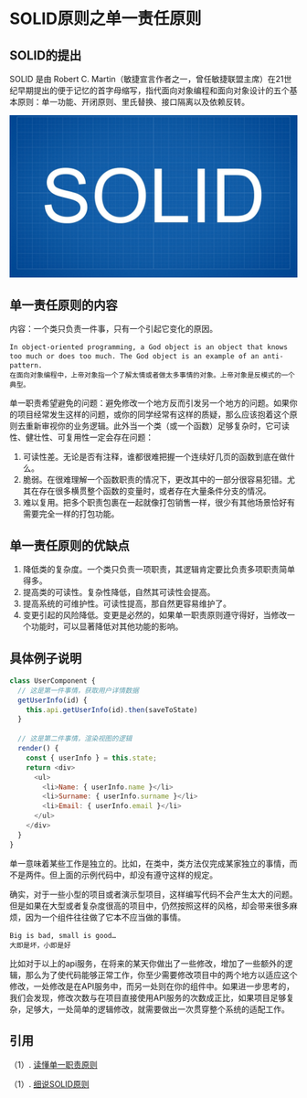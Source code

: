 # SOLID原则之单一责任原则

 ## SOLID的提出
 SOLID 是由 Robert C. Martin（敏捷宣言作者之一，曾任敏捷联盟主席）在21世纪早期提出的便于记忆的首字母缩写，指代面向对象编程和面向对象设计的五个基本原则：单一功能、开闭原则、里氏替换、接口隔离以及依赖反转。

![photo_1](./SOLID.jpg)
 
 ## 单一责任原则的内容
 内容：一个类只负责一件事，只有一个引起它变化的原因。

    In object-oriented programming, a God object is an object that knows too much or does too much. The God object is an example of an anti-pattern.
    在面向对象编程中，上帝对象指一个了解太情或者做太多事情的对象。上帝对象是反模式的一个典型。

单一职责希望避免的问题：避免修改一个地方反而引发另一个地方的问题。如果你的项目经常发生这样的问题，或你的同学经常有这样的质疑，那么应该抱着这个原则去重新审视你的业务逻辑。此外当一个类（或一个函数）足够复杂时，它可读性、健壮性、可复用性一定会存在问题：
1. 可读性差。无论是否有注释，谁都很难把握一个连续好几页的函数到底在做什么。
2. 脆弱。在很难理解一个函数职责的情况下，更改其中的一部分很容易犯错。尤其在存在很多横贯整个函数的变量时，或者存在大量条件分支的情况。
3. 难以复用。把多个职责包裹在一起就像打包销售一样，很少有其他场景恰好有需要完全一样的打包功能。


## 单一责任原则的优缺点


1. 降低类的复杂度。一个类只负责一项职责，其逻辑肯定要比负责多项职责简单得多。
2. 提高类的可读性。复杂性降低，自然其可读性会提高。
3. 提高系统的可维护性。可读性提高，那自然更容易维护了。
4. 变更引起的风险降低。变更是必然的，如果单一职责原则遵守得好，当修改一个功能时，可以显著降低对其他功能的影响。

## 具体例子说明

```js
class UserComponent { 
  // 这是第一件事情，获取用户详情数据
  getUserInfo(id) {
    this.api.getUserInfo(id).then(saveToState)
  }

  // 这是第二件事情，渲染视图的逻辑
  render() {
    const { userInfo } = this.state;
    return <div>
      <ul>
        <li>Name: { userInfo.name }</li>
        <li>Surname: { userInfo.surname }</li>
        <li>Email: { userInfo.email }</li>
      </ul>
    </div>
  }
}
```

单一意味着某些工作是独立的。比如，在类中，类方法仅完成某家独立的事情，而不是两件。但上面的示例代码中，却没有遵守这样的规定。

确实，对于一些小型的项目或者演示型项目，这样编写代码不会产生太大的问题。但是如果在大型或者复杂度很高的项目中，仍然按照这样的风格，却会带来很多麻烦，因为一个组件往往做了它本不应当做的事情。

    Big is bad, small is good…
    大即是坏，小即是好

比如对于以上的api服务，在将来的某天你做出了一些修改，增加了一些额外的逻辑，那么为了使代码能够正常工作，你至少需要修改项目中的两个地方以适应这个修改，一处修改是在API服务中，而另一处则在你的组件中。如果进一步思考的，我们会发现，修改次数与在项目直接使用API服务的次数成正比，如果项目足够复杂，足够大，一处简单的逻辑修改，就需要做出一次贯穿整个系统的适配工作。

## 引用

（1）. [读懂单一职责原则](https://segmentfault.com/a/1190000013100807)

（1）. [细说SOLID原则](https://zhuanlan.zhihu.com/p/187516195)